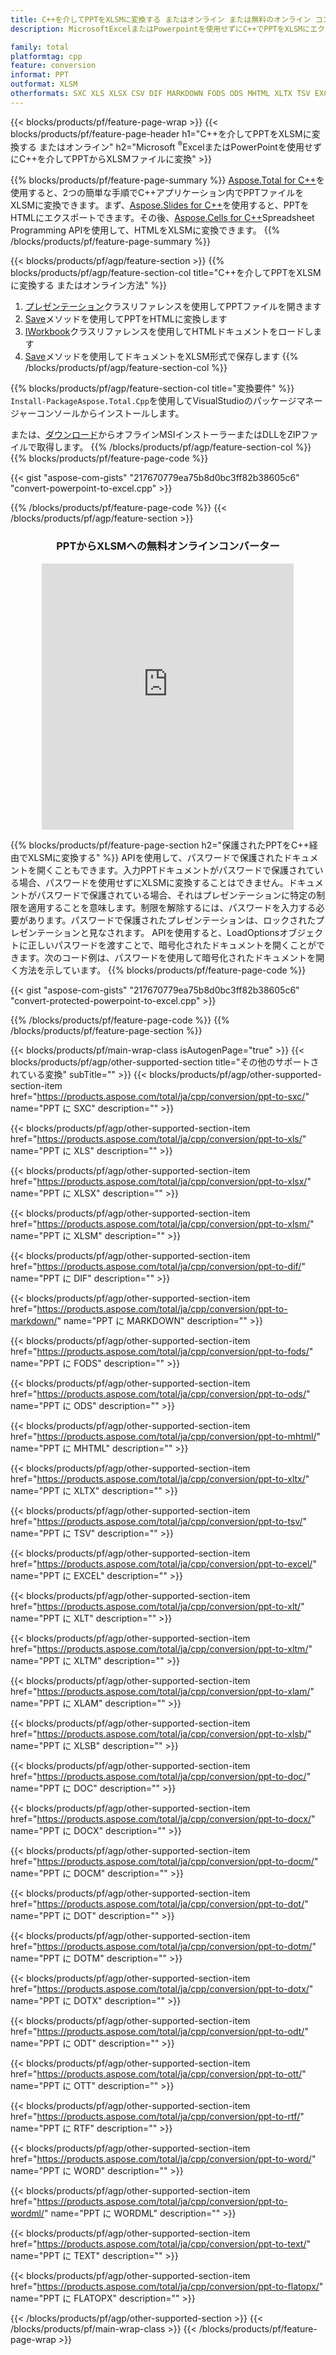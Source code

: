 ```yaml
---
title: C++を介してPPTをXLSMに変換する またはオンライン または無料のオンライン コンバーターを使用
description: MicrosoftExcelまたはPowerpointを使用せずにC++でPPTをXLSMにエクスポートする またはオンライン。コードを統合する前に、無料の POT から CSV へのオンライン コンバーターをすばやくテストします。

family: total
platformtag: cpp
feature: conversion
informat: PPT
outformat: XLSM
otherformats: SXC XLS XLSX CSV DIF MARKDOWN FODS ODS MHTML XLTX TSV EXCEL XLT XLTM XLAM XLSB DOC DOCX DOCM DOT DOTM DOTX ODT OTT RTF WORD WORDML TEXT FLATOPX
---
```

{{< blocks/products/pf/feature-page-wrap >}}
{{< blocks/products/pf/feature-page-header h1="C++を介してPPTをXLSMに変換する またはオンライン" h2="Microsoft <sup>&reg;</sup>ExcelまたはPowerPointを使用せずにC++を介してPPTからXLSMファイルに変換" >}}

{{% blocks/products/pf/feature-page-summary %}}
[Aspose.Total for C++](https://products.aspose.com/total/cpp/)を使用すると、2つの簡単な手順でC++アプリケーション内でPPTファイルをXLSMに変換できます。まず、[Aspose.Slides for C++](https://products.aspose.com/slides/cpp/)を使用すると、PPTをHTMLにエクスポートできます。その後、[Aspose.Cells for C++](https://products.aspose.com/cells/cpp/)Spreadsheet Programming APIを使用して、HTMLをXLSMに変換できます。 
{{% /blocks/products/pf/feature-page-summary  %}}

{{< blocks/products/pf/agp/feature-section >}}
{{% blocks/products/pf/agp/feature-section-col title="C++を介してPPTをXLSMに変換する またはオンライン方法" %}}
1. [プレゼンテーション](https://reference.aspose.com/slides/cpp/class/aspose.slides.presentation)クラスリファレンスを使用してPPTファイルを開きます
2. [Save](https://reference.aspose.com/slides/cpp/class/aspose.slides.presentation#a06fe2a156063c8c3e5ada2713bb697ba)メソッドを使用してPPTをHTMLに変換します
3. [IWorkbook](https://reference.aspose.com/cells/cpp/class/aspose.cells.i_workbook)クラスリファレンスを使用してHTMLドキュメントをロードします
4. [Save](https://reference.aspose.com/cells/cpp/class/aspose.cells.i_workbook#a5dc7de23f7ceba76a05dc1d49f51502e)メソッドを使用してドキュメントをXLSM形式で保存します
{{% /blocks/products/pf/agp/feature-section-col %}}

{{% blocks/products/pf/agp/feature-section-col title="変換要件" %}}
```Install-PackageAspose.Total.Cpp```を使用してVisualStudioのパッケージマネージャーコンソールからインストールします。

または、[ダウンロード](https://releases.aspose.com/total/cpp)からオフラインMSIインストーラーまたはDLLをZIPファイルで取得します。
{{% /blocks/products/pf/agp/feature-section-col %}}
{{% blocks/products/pf/feature-page-code %}}

{{< gist "aspose-com-gists" "217670779ea75b8d0bc3ff82b38605c6" "convert-powerpoint-to-excel.cpp" >}}



{{% /blocks/products/pf/feature-page-code %}}
{{< /blocks/products/pf/agp/feature-section >}}
<div class="container-fluid agp-content bg-white aboutfile box-1 vh100 section nopbtm">
<div class=container>
<div class=row>
<div class="demobox tc col-md-12 padding-0" align="center">

<h3>PPTからXLSMへの無料オンラインコンバーター</h3>

<iframe style="border: none; height: 426px;" scrolling="no" src="https://total-conversion-app-65z5r2lp.qa.k8s.dynabic.com/?to=xlsm&from=ppt" id="child-iframe" width="80%"></iframe>

</div></div>
</div></div>

{{% blocks/products/pf/feature-page-section  h2="保護されたPPTをC++経由でXLSMに変換する" %}}
APIを使用して、パスワードで保護されたドキュメントを開くこともできます。入力PPTドキュメントがパスワードで保護されている場合、パスワードを使用せずにXLSMに変換することはできません。ドキュメントがパスワードで保護されている場合、それはプレゼンテーションに特定の制限を適用することを意味します。制限を解除するには、パスワードを入力する必要があります。パスワードで保護されたプレゼンテーションは、ロックされたプレゼンテーションと見なされます。 APIを使用すると、LoadOptionsオブジェクトに正しいパスワードを渡すことで、暗号化されたドキュメントを開くことができます。次のコード例は、パスワードを使用して暗号化されたドキュメントを開く方法を示しています。
{{% blocks/products/pf/feature-page-code %}}

{{< gist "aspose-com-gists" "217670779ea75b8d0bc3ff82b38605c6" "convert-protected-powerpoint-to-excel.cpp" >}}

{{% /blocks/products/pf/feature-page-code  %}}
{{% /blocks/products/pf/feature-page-section %}}

{{< blocks/products/pf/main-wrap-class isAutogenPage="true" >}}
{{< blocks/products/pf/agp/other-supported-section title="その他のサポートされている変換" subTitle="" >}}
{{< blocks/products/pf/agp/other-supported-section-item href="https://products.aspose.com/total/ja/cpp/conversion/ppt-to-sxc/" name="PPT に SXC" description="" >}}

{{< blocks/products/pf/agp/other-supported-section-item href="https://products.aspose.com/total/ja/cpp/conversion/ppt-to-xls/" name="PPT に XLS" description="" >}}

{{< blocks/products/pf/agp/other-supported-section-item href="https://products.aspose.com/total/ja/cpp/conversion/ppt-to-xlsx/" name="PPT に XLSX" description="" >}}

{{< blocks/products/pf/agp/other-supported-section-item href="https://products.aspose.com/total/ja/cpp/conversion/ppt-to-xlsm/" name="PPT に XLSM" description="" >}}

{{< blocks/products/pf/agp/other-supported-section-item href="https://products.aspose.com/total/ja/cpp/conversion/ppt-to-dif/" name="PPT に DIF" description="" >}}

{{< blocks/products/pf/agp/other-supported-section-item href="https://products.aspose.com/total/ja/cpp/conversion/ppt-to-markdown/" name="PPT に MARKDOWN" description="" >}}

{{< blocks/products/pf/agp/other-supported-section-item href="https://products.aspose.com/total/ja/cpp/conversion/ppt-to-fods/" name="PPT に FODS" description="" >}}

{{< blocks/products/pf/agp/other-supported-section-item href="https://products.aspose.com/total/ja/cpp/conversion/ppt-to-ods/" name="PPT に ODS" description="" >}}

{{< blocks/products/pf/agp/other-supported-section-item href="https://products.aspose.com/total/ja/cpp/conversion/ppt-to-mhtml/" name="PPT に MHTML" description="" >}}

{{< blocks/products/pf/agp/other-supported-section-item href="https://products.aspose.com/total/ja/cpp/conversion/ppt-to-xltx/" name="PPT に XLTX" description="" >}}

{{< blocks/products/pf/agp/other-supported-section-item href="https://products.aspose.com/total/ja/cpp/conversion/ppt-to-tsv/" name="PPT に TSV" description="" >}}

{{< blocks/products/pf/agp/other-supported-section-item href="https://products.aspose.com/total/ja/cpp/conversion/ppt-to-excel/" name="PPT に EXCEL" description="" >}}

{{< blocks/products/pf/agp/other-supported-section-item href="https://products.aspose.com/total/ja/cpp/conversion/ppt-to-xlt/" name="PPT に XLT" description="" >}}

{{< blocks/products/pf/agp/other-supported-section-item href="https://products.aspose.com/total/ja/cpp/conversion/ppt-to-xltm/" name="PPT に XLTM" description="" >}}

{{< blocks/products/pf/agp/other-supported-section-item href="https://products.aspose.com/total/ja/cpp/conversion/ppt-to-xlam/" name="PPT に XLAM" description="" >}}

{{< blocks/products/pf/agp/other-supported-section-item href="https://products.aspose.com/total/ja/cpp/conversion/ppt-to-xlsb/" name="PPT に XLSB" description="" >}}

{{< blocks/products/pf/agp/other-supported-section-item href="https://products.aspose.com/total/ja/cpp/conversion/ppt-to-doc/" name="PPT に DOC" description="" >}}

{{< blocks/products/pf/agp/other-supported-section-item href="https://products.aspose.com/total/ja/cpp/conversion/ppt-to-docx/" name="PPT に DOCX" description="" >}}

{{< blocks/products/pf/agp/other-supported-section-item href="https://products.aspose.com/total/ja/cpp/conversion/ppt-to-docm/" name="PPT に DOCM" description="" >}}

{{< blocks/products/pf/agp/other-supported-section-item href="https://products.aspose.com/total/ja/cpp/conversion/ppt-to-dot/" name="PPT に DOT" description="" >}}

{{< blocks/products/pf/agp/other-supported-section-item href="https://products.aspose.com/total/ja/cpp/conversion/ppt-to-dotm/" name="PPT に DOTM" description="" >}}

{{< blocks/products/pf/agp/other-supported-section-item href="https://products.aspose.com/total/ja/cpp/conversion/ppt-to-dotx/" name="PPT に DOTX" description="" >}}

{{< blocks/products/pf/agp/other-supported-section-item href="https://products.aspose.com/total/ja/cpp/conversion/ppt-to-odt/" name="PPT に ODT" description="" >}}

{{< blocks/products/pf/agp/other-supported-section-item href="https://products.aspose.com/total/ja/cpp/conversion/ppt-to-ott/" name="PPT に OTT" description="" >}}

{{< blocks/products/pf/agp/other-supported-section-item href="https://products.aspose.com/total/ja/cpp/conversion/ppt-to-rtf/" name="PPT に RTF" description="" >}}

{{< blocks/products/pf/agp/other-supported-section-item href="https://products.aspose.com/total/ja/cpp/conversion/ppt-to-word/" name="PPT に WORD" description="" >}}

{{< blocks/products/pf/agp/other-supported-section-item href="https://products.aspose.com/total/ja/cpp/conversion/ppt-to-wordml/" name="PPT に WORDML" description="" >}}

{{< blocks/products/pf/agp/other-supported-section-item href="https://products.aspose.com/total/ja/cpp/conversion/ppt-to-text/" name="PPT に TEXT" description="" >}}

{{< blocks/products/pf/agp/other-supported-section-item href="https://products.aspose.com/total/ja/cpp/conversion/ppt-to-flatopx/" name="PPT に FLATOPX" description="" >}}


{{< /blocks/products/pf/agp/other-supported-section >}}
{{< /blocks/products/pf/main-wrap-class >}}
{{< /blocks/products/pf/feature-page-wrap >}}